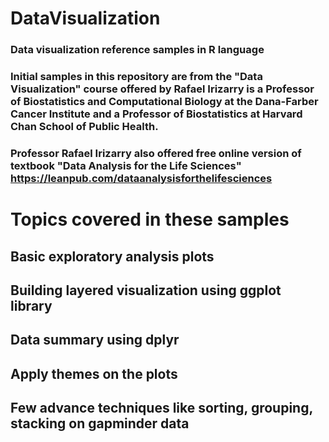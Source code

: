 # DataVisualization

### Data visualization reference samples in R language

### Initial samples in this repository are from the "Data Visualization" course offered by Rafael Irizarry is a Professor of Biostatistics and Computational Biology at the Dana-Farber Cancer Institute and a Professor of Biostatistics at Harvard Chan School of Public Health.

### Professor Rafael Irizarry also offered free online version of textbook "Data Analysis for the Life Sciences" https://leanpub.com/dataanalysisforthelifesciences

# Topics covered in these samples
## Basic exploratory analysis plots
## Building layered visualization using ggplot library
## Data summary using dplyr
## Apply themes on the plots
## Few advance techniques like sorting, grouping, stacking on gapminder data
